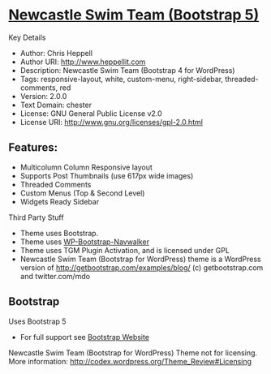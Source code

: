 # [Newcastle Swim Team (Bootstrap 5)](http://www.heppellit.com/wordpress)

Key Details
* Author: Chris Heppell
* Author URI: http://www.heppellit.com
* Description: Newcastle Swim Team (Bootstrap 4 for WordPress)
* Tags: responsive-layout, white, custom-menu, right-sidebar, threaded-comments, red
* Version: 2.0.0
* Text Domain: chester
* License: GNU General Public License v2.0
* License URI: http://www.gnu.org/licenses/gpl-2.0.html

## Features:
* Multicolumn Column Responsive layout
* Supports Post Thumbnails (use 617px wide images)
* Threaded Comments
* Custom Menus (Top & Second Level)
* Widgets Ready Sidebar

Third Party Stuff
* Theme uses Bootstrap.
* Theme uses [WP-Bootstrap-Navwalker](https://github.com/wp-bootstrap/wp-bootstrap-navwalker)
* Theme uses TGM Plugin Activation, and is licensed under GPL
* Newcastle Swim Team (Bootstrap for WordPress) theme is a WordPress version of http://getbootstrap.com/examples/blog/ (c) getbootstrap.com and twitter.com/mdo

## Bootstrap
Uses Bootstrap 5
* For full support see [Bootstrap Website](http://getbootstrap.com/docs/4.0/getting-started/browsers-devices/)

Newcastle Swim Team (Bootstrap for WordPress)
Theme not for licensing.
More information: http://codex.wordpress.org/Theme_Review#Licensing
